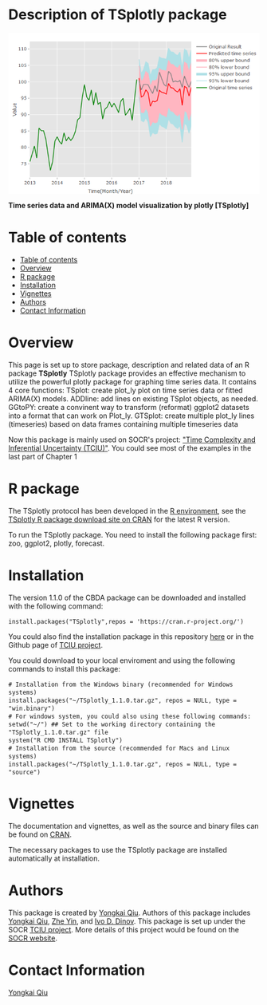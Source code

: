 # Description of TSplotly package

<a href="http://www.socr.umich.edu/TCIU/"><img align="middle" src="https://github.com/QJoshua/TSplotly/raw/master/TS_temp_page.png"></a>

**Time series data and ARIMA(X) model visualization by plotly [TSplotly]**

Table of contents
=================

<!--ts-->
   * [Table of contents](#table-of-contents)
   * [Overview](#overview)
   * [R package](#r-package)
   * [Installation](#installation)
   * [Vignettes](#vignettes)
   * [Authors](#Authors)
   * [Contact Information](#Contact-information)
<!--te-->


Overview
========

This page is set up to store package, description and related data of an R package **TSplotly**
 TSplotly package provides an effective mechanism to utilize the powerful plotly package for graphing time series data. It contains 4 core functions: 
    TSplot: create plot_ly plot on time series data or fitted ARIMA(X) models.
    ADDline: add lines on existing TSplot objects, as needed.
    GGtoPY: create a convinent way to transform (reformat) ggplot2 datasets into a format that can work on Plot_ly.
    GTSplot: create multiple plot_ly lines (timeseries) based on data frames containing multiple timeseries data

Now this package is mainly used on SOCR's project: ["Time Complexity and Inferential Uncertainty (TCIU)"](http://www.socr.umich.edu/TCIU/). You could see most of the examples in the last part of Chapter 1

R package
=========
The TSplotly protocol has been developed in the [R environment](https://www.r-project.org), see the [TSplotly R package download site on CRAN](https://cran.r-project.org/package=TSplotly) for the latest R version.

To run the TSplotly package. You need to install the following package first: zoo, ggplot2, plotly, forecast.

Installation
============
The version 1.1.0 of the CBDA package can be downloaded and installed with the following command:
```{r Installation of the CBDA package from CRAN, eval = FALSE}
install.packages("TSplotly",repos = 'https://cran.r-project.org/')
```

You could also find the installation package in this repository [here](https://github.com/QJoshua/TSplotly/raw/master/TSplotly_1.1.0.tar.gz) or in the Github page of [TCIU project](https://github.com/SOCR/TCIU). 

You could download to your local enviroment and using the following commands to install this package:

```{r Installation of the CBDA package, eval = FALSE}
# Installation from the Windows binary (recommended for Windows systems)
install.packages("~/TSplotly_1.1.0.tar.gz", repos = NULL, type = "win.binary") 
# For windows system, you could also using these following commands:
setwd("~/") ## Set to the working directory containing the "TSplotly_1.1.0.tar.gz" file
system("R CMD INSTALL TSplotly")
# Installation from the source (recommended for Macs and Linux systems)
install.packages("~/TSplotly_1.1.0.tar.gz", repos = NULL, type = "source")
```

Vignettes
=========
The documentation and vignettes, as well as the source and binary files can be found on  [CRAN](https://cran.r-project.org/web/packages/TSplotly/index.html). 

The necessary packages to use the TSplotly package are installed automatically at installation.

Authors
===============
This package is created by [Yongkai Qiu](https://socr.umich.edu/people/Yongkai_Qiu.html). Authors of this package includes [Yongkai Qiu](https://socr.umich.edu/people/Yongkai_Qiu.html), [Zhe Yin](http://socr.umich.edu/people/Zhe_Yin.html), and [Ivo D. Dinov](http://www.socr.umich.edu/people/dinov/). This package is set up under the SOCR [TCIU project](http://www.socr.umich.edu/TCIU/). More details of this project would be found on the [SOCR website](http://www.socr.umich.edu/).

Contact Information
===============
[Yongkai Qiu](mailto:yongkai@umich.edu)
